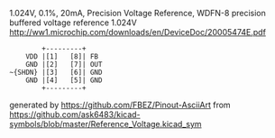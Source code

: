 1.024V, 0.1%, 20mA, Precision Voltage Reference, WDFN-8
precision buffered voltage reference 1.024V
http://ww1.microchip.com/downloads/en/DeviceDoc/20005474E.pdf


	        +---------+
	    VDD |[1]   [8]| FB
	    GND |[2]   [7]| OUT
	~{SHDN} |[3]   [6]| GND
	    GND |[4]   [5]| GND
	        +---------+


generated by https://github.com/FBEZ/Pinout-AsciiArt from https://github.com/ask6483/kicad-symbols/blob/master/Reference_Voltage.kicad_sym